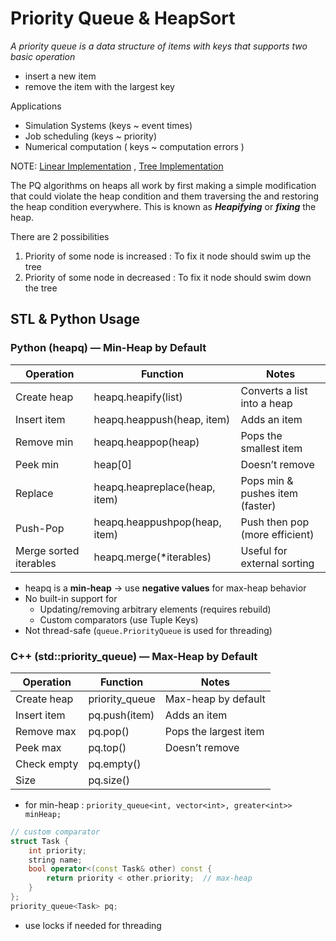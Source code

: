 # Priority Queue & HeapSort

*A priority queue is a data structure of items with keys that supports two basic operation*

* insert a new item
* remove the item with the largest key

Applications

* Simulation Systems (keys ~ event times)
* Job scheduling (keys ~ priority)
* Numerical computation ( keys ~ computation errors )

NOTE: [Linear Implementation](https://algo.minetest.in/3-Sorting/9-Priority_Queues_and_Heapsort/2-Heap_Data_Structure/) , [Tree Implementation](https://algo.minetest.in/3-Sorting/9-Priority_Queues_and_Heapsort/3-Algorithms_on_heap/)

The PQ algorithms on heaps all work by first making a simple  modification that could violate the heap condition and them traversing  the and restoring the heap condition everywhere. This is known as ***Heapifying*** or ***fixing*** the heap.

There are 2 possibilities

1. Priority of some node is increased : To fix it node should swim up the tree
2. Priority of some node in decreased : To fix it node should swim down the tree

## STL & Python Usage

### Python (heapq) — Min-Heap by Default

| **Operation**          | **Function**                  | **Notes**                       |
| ---------------------- | ----------------------------- | ------------------------------- |
| Create heap            | heapq.heapify(list)           | Converts a list into a heap     |
| Insert item            | heapq.heappush(heap, item)    | Adds an item                    |
| Remove min             | heapq.heappop(heap)           | Pops the smallest item          |
| Peek min               | heap[0]                       | Doesn’t remove                  |
| Replace                | heapq.heapreplace(heap, item) | Pops min & pushes item (faster) |
| Push-Pop               | heapq.heappushpop(heap, item) | Push then pop (more efficient)  |
| Merge sorted iterables | heapq.merge(*iterables)       | Useful for external sorting     |

* heapq is a **min-heap** → use **negative values** for max-heap behavior
* No built-in support for 
  * Updating/removing arbitrary elements (requires rebuild)
  * Custom comparators (use Tuple Keys)
* Not thread-safe (`queue.PriorityQueue` is used for threading)

### C++ (std::priority_queue) — Max-Heap by Default

| **Operation** | **Function**      | **Notes**             |
| ------------- | ----------------- | --------------------- |
| Create heap   | priority_queue<T> | Max-heap by default   |
| Insert item   | pq.push(item)     | Adds an item          |
| Remove max    | pq.pop()          | Pops the largest item |
| Peek max      | pq.top()          | Doesn’t remove        |
| Check empty   | pq.empty()        |                       |
| Size          | pq.size()         |                       |

* for min-heap : `priority_queue<int, vector<int>, greater<int>> minHeap;`

````c++
// custom comparator
struct Task {
    int priority;
    string name;
    bool operator<(const Task& other) const {
        return priority < other.priority;  // max-heap
    }
};
priority_queue<Task> pq;
````

* use locks if needed for threading
